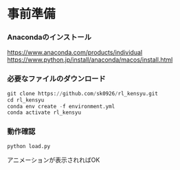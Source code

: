 # 事前準備
### Anacondaのインストール
https://www.anaconda.com/products/individual
https://www.python.jp/install/anaconda/macos/install.html

### 必要なファイルのダウンロード
```python
git clone https://github.com/sk0926/rl_kensyu.git
cd rl_kensyu
conda env create -f environment.yml
conda activate rl_kensyu
```

### 動作確認
```python
python load.py
```
アニメーションが表示されればOK
